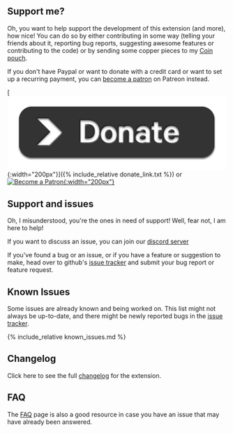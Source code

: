 ## Support me?

Oh, you want to help support the development of this extension (and more), how nice! You can do so by either contributing in some way (telling your friends about it, reporting bug reports, suggesting awesome features or contributing to the code) or by sending some copper pieces to my [Coin pouch](https://paypal.me/KaKaRoTo).

If you don't have Paypal or want to donate with a credit card or want to set up a recurring payment, you can [become a patron](https://patreon.com/kakaroto}) on Patreon instead.

[![Donate](images/donate.png){:width="200px"}]({% include_relative donate_link.txt %}) or &nbsp;&nbsp;
[![Become a Patron](https://c5.patreon.com/external/logo/become_a_patron_button.png){:width="200px"}](https://www.patreon.com/bePatron?u=21010321&redirect_uri=https%3A%2F%2Fbeyond20.here-for-more.info%2Fthankyou)

## Support and issues

Oh, I misunderstood, you're the ones in need of support! Well, fear not, I am here to help!

If you want to discuss an issue, you can join our [discord server](https://discord.gg/ZAasSVS)

If you've found a bug or an issue, or if you have a feature or suggestion to make, head over to github's [issue tracker](https://github.com/kakaroto/Beyond20/issues) and submit your bug report or feature request.

## Known Issues

Some issues are already known and being worked on. This list might not always be up-to-date, and there might be newly reported bugs in the [issue tracker](https://github.com/kakaroto/Beyond20/issues).

{% include_relative known_issues.md %}

## Changelog

Click here to see the full [changelog](Changelog) for the extension.

## FAQ

The [FAQ](faq) page is also a good resource in case you have an issue that may have already been answered.
